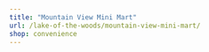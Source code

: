 ```yaml
---
title: "Mountain View Mini Mart"
url: /lake-of-the-woods/mountain-view-mini-mart/
shop: convenience
---
```

